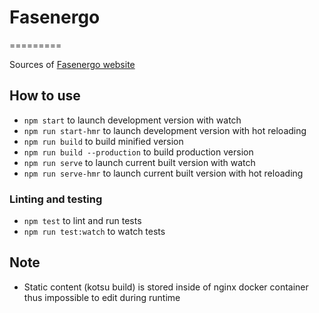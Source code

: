 # Fasenergo
=========

Sources of [Fasenergo website](fasenergo.ru)

## How to use

* `npm start` to launch development version with watch
* `npm run start-hmr` to launch development version with hot reloading
* `npm run build` to build minified version
* `npm run build --production` to build production version
* `npm run serve` to launch current built version with watch
* `npm run serve-hmr` to launch current built version with hot reloading

### Linting and testing

* `npm test` to lint and run tests
* `npm run test:watch` to watch tests

## Note

* Static content (kotsu build) is stored inside of nginx docker container thus impossible to edit during runtime
